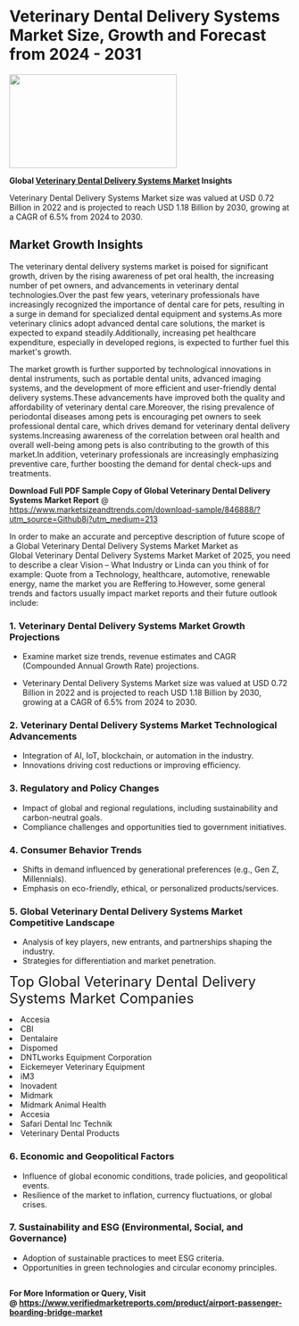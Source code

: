 <H1>Veterinary Dental Delivery Systems Market Size, Growth and Forecast from 2024 - 2031</H1><img class="aligncenter size-medium wp-image-584254" src="https://thirdeyenews.in/wp-content/uploads/2024/09/Global-Market-Research-300x168.jpeg" alt="" width="300" height="168" /><p><strong>Global&nbsp;<a href="https://www.marketsizeandtrends.com/download-sample/846888/?utm_source=Github8j?utm_medium=213">Veterinary Dental Delivery Systems Market</a> Insights</strong></p><p>Veterinary Dental Delivery Systems Market size was valued at USD 0.72 Billion in 2022 and is projected to reach USD 1.18 Billion by 2030, growing at a CAGR of 6.5% from 2024 to 2030.</p><p><h2>Market Growth Insights</h2> <p>The veterinary dental delivery systems market is poised for significant growth, driven by the rising awareness of pet oral health, the increasing number of pet owners, and advancements in veterinary dental technologies.Over the past few years, veterinary professionals have increasingly recognized the importance of dental care for pets, resulting in a surge in demand for specialized dental equipment and systems.As more veterinary clinics adopt advanced dental care solutions, the market is expected to expand steadily.Additionally, increasing pet healthcare expenditure, especially in developed regions, is expected to further fuel this market's growth.</p> <p>The market growth is further supported by technological innovations in dental instruments, such as portable dental units, advanced imaging systems, and the development of more efficient and user-friendly dental delivery systems.These advancements have improved both the quality and affordability of veterinary dental care.Moreover, the rising prevalence of periodontal diseases among pets is encouraging pet owners to seek professional dental care, which drives demand for veterinary dental delivery systems.Increasing awareness of the correlation between oral health and overall well-being among pets is also contributing to the growth of this market.In addition, veterinary professionals are increasingly emphasizing preventive care, further boosting the demand for dental check-ups and treatments.</p> <p><span class=""><strong>Download Full PDF Sample Copy of Global Veterinary Dental Delivery Systems Market Report</strong> @ <a href="https://www.marketsizeandtrends.com/download-sample/846888/?utm_source=Github8j?utm_medium=213" target="_blank">https://www.marketsizeandtrends.com/download-sample/846888/?utm_source=Github8j?utm_medium=213</a></span></p><p>In order to make an accurate and perceptive description of future scope of a Global&nbsp;Veterinary Dental Delivery Systems Market Market as Global&nbsp;Veterinary Dental Delivery Systems Market Market of 2025, you need to describe a clear Vision &ndash; What Industry or Linda can you think of for example: Quote from a Technology, healthcare, automotive, renewable energy, name the market you are Reffering to.However, some general trends and factors usually impact market reports and their future outlook include:</p><h3>1.&nbsp;<strong>Veterinary Dental Delivery Systems Market Growth Projections</strong></h3><ul><li>Examine market size trends, revenue estimates and CAGR (Compounded Annual Growth Rate) projections.</li><li><p>Veterinary Dental Delivery Systems Market size was valued at USD 0.72 Billion in 2022 and is projected to reach USD 1.18 Billion by 2030, growing at a CAGR of 6.5% from 2024 to 2030.</p></li></ul><h3>2.&nbsp;<strong>Veterinary Dental Delivery Systems Market Technological Advancements</strong></h3><ul><li>Integration of AI, IoT, blockchain, or automation in the industry.</li><li>Innovations driving cost reductions or improving efficiency.</li></ul><h3>3.&nbsp;<strong>Regulatory and Policy Changes</strong></h3><ul><li>Impact of global and regional regulations, including sustainability and carbon-neutral goals.</li><li>Compliance challenges and opportunities tied to government initiatives.</li></ul><h3>4.&nbsp;<strong>Consumer Behavior Trends</strong></h3><ul><li>Shifts in demand influenced by generational preferences (e.g., Gen Z, Millennials).</li><li>Emphasis on eco-friendly, ethical, or personalized products/services.</li></ul><h3>5.&nbsp;<strong>Global Veterinary Dental Delivery Systems Market Competitive Landscape</strong></h3><ul><li>Analysis of key players, new entrants, and partnerships shaping the industry.</li><li>Strategies for differentiation and market penetration.</li></ul><p data-pm-slice="1 1 []"><span style="color: inherit; font-family: inherit; font-size: 25px;">Top Global Veterinary Dental Delivery Systems Market Companies</span></p><div class="" data-test-id=""><p><li>Accesia</li><li> CBI</li><li> Dentalaire</li><li> Dispomed</li><li> DNTLworks Equipment Corporation</li><li> Eickemeyer Veterinary Equipment</li><li> iM3</li><li> Inovadent</li><li> Midmark</li><li> Midmark Animal Health</li><li> Accesia</li><li> Safari Dental Inc Technik</li><li> Veterinary Dental Products</li></p></div><h3>6.&nbsp;<strong>Economic and Geopolitical Factors</strong></h3><ul><li>Influence of global economic conditions, trade policies, and geopolitical events.</li><li>Resilience of the market to inflation, currency fluctuations, or global crises.</li></ul><h3>7.&nbsp;<strong>Sustainability and ESG (Environmental, Social, and Governance)</strong></h3><ul><li>Adoption of sustainable practices to meet ESG criteria.</li><li>Opportunities in green technologies and circular economy principles.</li></ul><h2><strong style="font-size: 14px;">For More Information or Query, Visit @&nbsp;</strong><a style="background-color: #ffffff; font-size: 14px;" href="https://www.marketsizeandtrends.com/report/veterinary-dental-delivery-systems-market/" target="_blank">https://www.verifiedmarketreports.com/product/airport-passenger-boarding-bridge-market</a></h2>